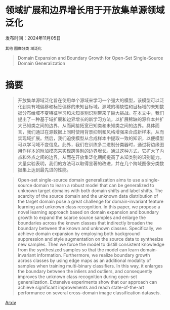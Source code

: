 # 领域扩展和边界增长用于开放集单源领域泛化

发布时间：2024年11月05日

`其他` `图像分类` `域泛化`

> Domain Expansion and Boundary Growth for Open-Set Single-Source Domain Generalization

# 摘要

> 开放集单源域泛化旨在使用单个源域来学习一个强大的模型，该模型可以泛化到具有域偏移和标签偏移的未知目标域。源域的稀缺性和目标域的未知数据分布给域不变特征学习和未知类别识别带来了巨大挑战。在本文中，我们提出了一种基于域扩展和边界增长的新学习方法，以扩展稀缺的源样本并扩大已知类之间的边界，从而间接拓宽已知类和未知类之间的边界。具体而言，我们通过在源数据上同时使用背景抑制和风格增强来合成新样本，从而实现域扩展。然后，我们迫使模型从合成样本中提取一致的知识，以便模型可以学习域不变信息。此外，我们在训练多二进制分类器时，通过将边缘图用作样本的附加模态来实现跨类别的边界增长。通过这种方式，它扩大了内点和外点之间的边界，从而在开放集泛化期间提高了未知类别的识别能力。大量实验表明，我们的方法可以取得显著的改进，并在几个跨域图像分类数据集上达到最先进的性能。

> Open-set single-source domain generalization aims to use a single-source domain to learn a robust model that can be generalized to unknown target domains with both domain shifts and label shifts. The scarcity of the source domain and the unknown data distribution of the target domain pose a great challenge for domain-invariant feature learning and unknown class recognition. In this paper, we propose a novel learning approach based on domain expansion and boundary growth to expand the scarce source samples and enlarge the boundaries across the known classes that indirectly broaden the boundary between the known and unknown classes. Specifically, we achieve domain expansion by employing both background suppression and style augmentation on the source data to synthesize new samples. Then we force the model to distill consistent knowledge from the synthesized samples so that the model can learn domain-invariant information. Furthermore, we realize boundary growth across classes by using edge maps as an additional modality of samples when training multi-binary classifiers. In this way, it enlarges the boundary between the inliers and outliers, and consequently improves the unknown class recognition during open-set generalization. Extensive experiments show that our approach can achieve significant improvements and reach state-of-the-art performance on several cross-domain image classification datasets.

[Arxiv](https://arxiv.org/abs/2411.02920)